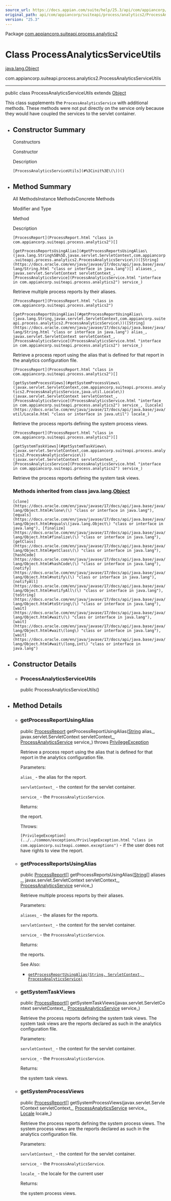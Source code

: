 ```yaml
---
source_url: https://docs.appian.com/suite/help/25.3/api/com/appiancorp/suiteapi/process/analytics2/ProcessAnalyticsServiceUtils.html
original_path: api/com/appiancorp/suiteapi/process/analytics2/ProcessAnalyticsServiceUtils.html
version: "25.3"
---
```


Package [com.appiancorp.suiteapi.process.analytics2](package-summary.html)

# Class ProcessAnalyticsServiceUtils

[java.lang.Object](https://docs.oracle.com/en/java/javase/17/docs/api/java.base/java/lang/Object.html "class or interface in java.lang")

com.appiancorp.suiteapi.process.analytics2.ProcessAnalyticsServiceUtils

* * *

public class ProcessAnalyticsServiceUtils extends [Object](https://docs.oracle.com/en/java/javase/17/docs/api/java.base/java/lang/Object.html "class or interface in java.lang")

This class supplements the `ProcessAnalyticsService` with additional methods. These methods were not put directly on the service only because they would have coupled the services to the servlet container.

-   ## Constructor Summary

    Constructors

    Constructor

    Description

    `[ProcessAnalyticsServiceUtils](#%3Cinit%3E\(\))()`

-   ## Method Summary

    All MethodsInstance MethodsConcrete Methods

    Modifier and Type

    Method

    Description

    `[ProcessReport](ProcessReport.html "class in com.appiancorp.suiteapi.process.analytics2")[]`

    `[getProcessReportsUsingAlias](#getProcessReportsUsingAlias\(java.lang.String%5B%5D,javax.servlet.ServletContext,com.appiancorp.suiteapi.process.analytics2.ProcessAnalyticsService\))([String](https://docs.oracle.com/en/java/javase/17/docs/api/java.base/java/lang/String.html "class or interface in java.lang")[] aliases_, javax.servlet.ServletContext servletContext_, [ProcessAnalyticsService](ProcessAnalyticsService.html "interface in com.appiancorp.suiteapi.process.analytics2") service_)`

    Retrieve multiple process reports by their aliases.

    `[ProcessReport](ProcessReport.html "class in com.appiancorp.suiteapi.process.analytics2")`

    `[getProcessReportUsingAlias](#getProcessReportUsingAlias\(java.lang.String,javax.servlet.ServletContext,com.appiancorp.suiteapi.process.analytics2.ProcessAnalyticsService\))([String](https://docs.oracle.com/en/java/javase/17/docs/api/java.base/java/lang/String.html "class or interface in java.lang") alias_, javax.servlet.ServletContext servletContext_, [ProcessAnalyticsService](ProcessAnalyticsService.html "interface in com.appiancorp.suiteapi.process.analytics2") service_)`

    Retrieve a process report using the alias that is defined for that report in the analytics configuration file.

    `[ProcessReport](ProcessReport.html "class in com.appiancorp.suiteapi.process.analytics2")[]`

    `[getSystemProcessViews](#getSystemProcessViews\(javax.servlet.ServletContext,com.appiancorp.suiteapi.process.analytics2.ProcessAnalyticsService,java.util.Locale\))(javax.servlet.ServletContext servletContext_, [ProcessAnalyticsService](ProcessAnalyticsService.html "interface in com.appiancorp.suiteapi.process.analytics2") service_, [Locale](https://docs.oracle.com/en/java/javase/17/docs/api/java.base/java/util/Locale.html "class or interface in java.util") locale_)`

    Retrieve the process reports defining the system process views.

    `[ProcessReport](ProcessReport.html "class in com.appiancorp.suiteapi.process.analytics2")[]`

    `[getSystemTaskViews](#getSystemTaskViews\(javax.servlet.ServletContext,com.appiancorp.suiteapi.process.analytics2.ProcessAnalyticsService\))(javax.servlet.ServletContext servletContext_, [ProcessAnalyticsService](ProcessAnalyticsService.html "interface in com.appiancorp.suiteapi.process.analytics2") service_)`

    Retrieve the process reports defining the system task views.

    ### Methods inherited from class java.lang.[Object](https://docs.oracle.com/en/java/javase/17/docs/api/java.base/java/lang/Object.html "class or interface in java.lang")

    `[clone](https://docs.oracle.com/en/java/javase/17/docs/api/java.base/java/lang/Object.html#clone\(\) "class or interface in java.lang"), [equals](https://docs.oracle.com/en/java/javase/17/docs/api/java.base/java/lang/Object.html#equals\(java.lang.Object\) "class or interface in java.lang"), [finalize](https://docs.oracle.com/en/java/javase/17/docs/api/java.base/java/lang/Object.html#finalize\(\) "class or interface in java.lang"), [getClass](https://docs.oracle.com/en/java/javase/17/docs/api/java.base/java/lang/Object.html#getClass\(\) "class or interface in java.lang"), [hashCode](https://docs.oracle.com/en/java/javase/17/docs/api/java.base/java/lang/Object.html#hashCode\(\) "class or interface in java.lang"), [notify](https://docs.oracle.com/en/java/javase/17/docs/api/java.base/java/lang/Object.html#notify\(\) "class or interface in java.lang"), [notifyAll](https://docs.oracle.com/en/java/javase/17/docs/api/java.base/java/lang/Object.html#notifyAll\(\) "class or interface in java.lang"), [toString](https://docs.oracle.com/en/java/javase/17/docs/api/java.base/java/lang/Object.html#toString\(\) "class or interface in java.lang"), [wait](https://docs.oracle.com/en/java/javase/17/docs/api/java.base/java/lang/Object.html#wait\(\) "class or interface in java.lang"), [wait](https://docs.oracle.com/en/java/javase/17/docs/api/java.base/java/lang/Object.html#wait\(long\) "class or interface in java.lang"), [wait](https://docs.oracle.com/en/java/javase/17/docs/api/java.base/java/lang/Object.html#wait\(long,int\) "class or interface in java.lang")`

-   ## Constructor Details

    -   ### ProcessAnalyticsServiceUtils

        public ProcessAnalyticsServiceUtils()

-   ## Method Details

    -   ### getProcessReportUsingAlias

        public [ProcessReport](ProcessReport.html "class in com.appiancorp.suiteapi.process.analytics2") getProcessReportUsingAlias([String](https://docs.oracle.com/en/java/javase/17/docs/api/java.base/java/lang/String.html "class or interface in java.lang") alias\_, javax.servlet.ServletContext servletContext\_, [ProcessAnalyticsService](ProcessAnalyticsService.html "interface in com.appiancorp.suiteapi.process.analytics2") service\_) throws [PrivilegeException](../../common/exceptions/PrivilegeException.html "class in com.appiancorp.suiteapi.common.exceptions")

        Retrieve a process report using the alias that is defined for that report in the analytics configuration file.

        Parameters:

        `alias_` - the alias for the report.

        `servletContext_` - the context for the servlet container.

        `service_` - the `ProcessAnalyticsService`.

        Returns:

        the report.

        Throws:

        `[PrivilegeException](../../common/exceptions/PrivilegeException.html "class in com.appiancorp.suiteapi.common.exceptions")` - if the user does not have rights to view the report.

    -   ### getProcessReportsUsingAlias

        public [ProcessReport](ProcessReport.html "class in com.appiancorp.suiteapi.process.analytics2")\[\] getProcessReportsUsingAlias([String](https://docs.oracle.com/en/java/javase/17/docs/api/java.base/java/lang/String.html "class or interface in java.lang")\[\] aliases\_, javax.servlet.ServletContext servletContext\_, [ProcessAnalyticsService](ProcessAnalyticsService.html "interface in com.appiancorp.suiteapi.process.analytics2") service\_)

        Retrieve multiple process reports by their aliases.

        Parameters:

        `aliases_` - the aliases for the reports.

        `servletContext_` - the context for the servlet container.

        `service_` - the `ProcessAnalyticsService`.

        Returns:

        the reports.

        See Also:

        -   [`getProcessReportUsingAlias(String, ServletContext, ProcessAnalyticsService)`](#getProcessReportUsingAlias\(java.lang.String,javax.servlet.ServletContext,com.appiancorp.suiteapi.process.analytics2.ProcessAnalyticsService\))

    -   ### getSystemTaskViews

        public [ProcessReport](ProcessReport.html "class in com.appiancorp.suiteapi.process.analytics2")\[\] getSystemTaskViews(javax.servlet.ServletContext servletContext\_, [ProcessAnalyticsService](ProcessAnalyticsService.html "interface in com.appiancorp.suiteapi.process.analytics2") service\_)

        Retrieve the process reports defining the system task views. The system task views are the reports declared as such in the analytics configuration file.

        Parameters:

        `servletContext_` - the context for the servlet container.

        `service_` - the `ProcessAnalyticsService`.

        Returns:

        the system task views.

    -   ### getSystemProcessViews

        public [ProcessReport](ProcessReport.html "class in com.appiancorp.suiteapi.process.analytics2")\[\] getSystemProcessViews(javax.servlet.ServletContext servletContext\_, [ProcessAnalyticsService](ProcessAnalyticsService.html "interface in com.appiancorp.suiteapi.process.analytics2") service\_, [Locale](https://docs.oracle.com/en/java/javase/17/docs/api/java.base/java/util/Locale.html "class or interface in java.util") locale\_)

        Retrieve the process reports defining the system process views. The system process views are the reports declared as such in the analytics configuration file.

        Parameters:

        `servletContext_` - the context for the servlet container.

        `service_` - the `ProcessAnalyticsService`.

        `locale_` - the locale for the current user

        Returns:

        the system process views.